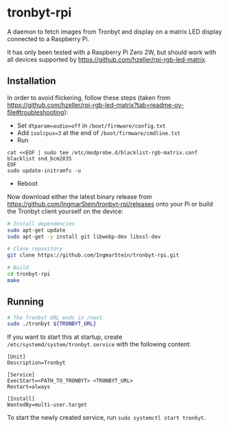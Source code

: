 # tronbyt-rpi

A daemon to fetch images from Tronbyt and display on a matrix LED display connected to a Raspberry Pi.

It has only been tested with a Raspberry Pi Zero 2W, but should work with all devices supported by https://github.com/hzeller/rpi-rgb-led-matrix.

## Installation

In order to avoid flickering, follow these steps (taken from https://github.com/hzeller/rpi-rgb-led-matrix?tab=readme-ov-file#troubleshooting):

- Set `dtparam=audio=off` in `/boot/firmware/config.txt`
- Add `isolcpus=3` at the end of `/boot/firmware/cmdline.txt`
- Run

```
cat <<EOF | sudo tee /etc/modprobe.d/blacklist-rgb-matrix.conf
blacklist snd_bcm2835
EOF
sudo update-initramfs -u
```
- Reboot

Now download either the latest binary release from https://github.com/IngmarStein/tronbyt-rpi/releases onto your Pi or build the Tronbyt client yourself on the device:

```sh
# Install dependencies
sudo apt-get update
sudo apt-get -y install git libwebp-dev libssl-dev

# Clone repository
git clone https://github.com/IngmarStein/tronbyt-rpi.git

# Build
cd tronbyt-rpi
make
```

## Running

```sh
# The Tronbyt URL ends in /next
sudo ./tronbyt ${TRONBYT_URL}
```

If you want to start this at startup, create `/etc/systemd/system/tronbyt.service` with the following content:

```
[Unit]
Description=Tronbyt

[Service]
ExecStart=<PATH_TO_TRONBYT> <TRONBYT_URL>
Restart=always

[Install]
WantedBy=multi-user.target
```

To start the newly created service, run `sudo systemctl start tronbyt`.
